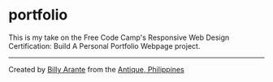 # portfolio

This is my take on the Free Code Camp's Responsive Web Design Certification: Build A Personal Portfolio Webpage project.

---

Created by [Billy Arante](https://arantebw.github.io/) from the [Antique, Philippines](#)
